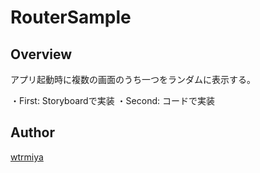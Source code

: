 # RouterSample

## Overview
アプリ起動時に複数の画面のうち一つをランダムに表示する。

・First: Storyboardで実装
・Second: コードで実装

## Author

[wtrmiya](https://github.com/wtrmiya)
